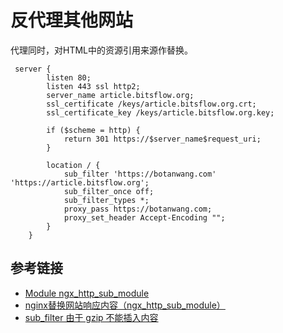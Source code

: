 # 反代理其他网站

代理同时，对HTML中的资源引用来源作替换。

```
 server {
        listen 80;
        listen 443 ssl http2;
        server_name article.bitsflow.org;
        ssl_certificate /keys/article.bitsflow.org.crt;
        ssl_certificate_key /keys/article.bitsflow.org.key;

        if ($scheme = http) {
            return 301 https://$server_name$request_uri;
        }

        location / {
            sub_filter 'https://botanwang.com' 'https://article.bitsflow.org';
            sub_filter_once off;
            sub_filter_types *;
            proxy_pass https://botanwang.com;
            proxy_set_header Accept-Encoding "";
        }
    }
```

## 参考链接
- [Module ngx_http_sub_module](http://nginx.org/en/docs/http/ngx_http_sub_module.html)
- [nginx替换网站响应内容（ngx_http_sub_module）](http://www.ttlsa.com/linux/nginx-modules-ngx_http_sub_module/)
- [sub_filter 由于 gzip 不能插入内容](http://www.nginx.cn/829.html)